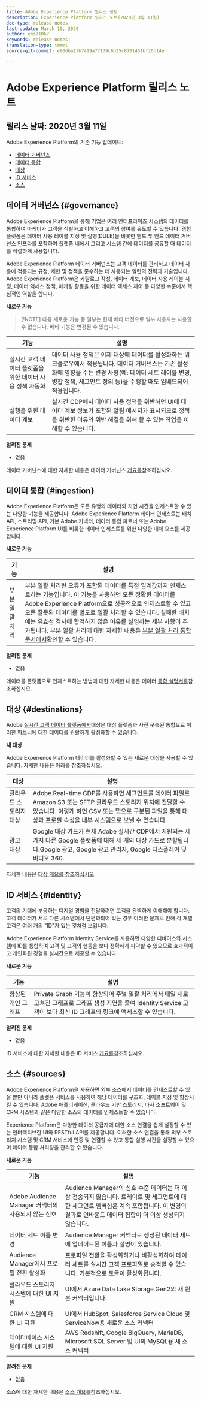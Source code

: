 ```yaml
---
title: Adobe Experience Platform 릴리스 정보
description: Experience Platform 릴리스 노트(2020년 3월 11일)
doc-type: release notes
last-update: March 10, 2020
author: ens71067
keywords: release notes;
translation-type: tm+mt
source-git-commit: e90dba1fb7419a77139c6b25c8701451bf20b14e

---
```



# Adobe Experience Platform 릴리스 노트

## 릴리스 날짜: 2020년 3월 11일

Adobe Experience Platform의 기존 기능 업데이트:

* [데이터 거버넌스](#governance)
* [데이터 통합](#ingestion)
* [대상](#destinations)
* [ID 서비스](#identity)
* [소스](#sources)

## 데이터 거버넌스 {#governance}

Adobe Experience Platform을 통해 기업은 여러 엔터프라이즈 시스템의 데이터를 통합하여 마케터가 고객을 식별하고 이해하고 고객의 참여를 유도할 수 있습니다. 경험 플랫폼은 데이터 사용 레이블 지정 및 실행(DULE)을 비롯한 엔드 투 엔드 데이터 거버넌스 인프라를 포함하여 플랫폼 내에서 그리고 시스템 간에 데이터를 공유할 때 데이터를 적절하게 사용합니다.

Adobe Experience Platform 데이터 거버넌스는 고객 데이터를 관리하고 데이터 사용에 적용되는 규정, 제한 및 정책을 준수하는 데 사용되는 일련의 전략과 기술입니다. Adobe Experience Platform은 카탈로그 작성, 데이터 계보, 데이터 사용 레이블 지정, 데이터 액세스 정책, 마케팅 활동을 위한 데이터 액세스 제어 등 다양한 수준에서 핵심적인 역할을 합니다.

**새로운 기능**

>[!NOTE] 다음 새로운 기능 중 일부는 현재 베타 버전으로 일부 사용자는 사용할 수 없습니다. 베타 기능은 변경될 수 있습니다.

| 기능 | 설명 |
| ------- | ----------- |
| 실시간 고객 데이터 플랫폼을 위한 데이터 사용 정책 자동화 | 데이터 사용 정책은 이제 대상에 데이터를 활성화하는 워크플로우에서 적용됩니다. 데이터 거버넌스는 기존 활성화에 영향을 주는 변경 사항(예: 데이터 세트 레이블 변경, 병합 정책, 세그먼트 정의 등)을 수행할 때도 임베드되어 적용됩니다. |
| 실행을 위한 데이터 계보 | 실시간 CDP에서 데이터 사용 정책을 위반하면 UI에 데이터 계보 정보가 포함된 알림 메시지가 표시되므로 정책을 위반한 이유와 위반 해결을 위해 할 수 있는 작업을 이해할 수 있습니다. |


**알려진 문제**

* 없음

데이터 거버넌스에 대한 자세한 내용은 데이터 거버넌스 [개요를](../../data-governance/home.md)참조하십시오.

## 데이터 통합 {#ingestion}

Adobe Experience Platform은 모든 유형의 데이터와 지연 시간을 인제스트할 수 있는 다양한 기능을 제공합니다. Adobe Experience Platform 데이터 인제스트는 배치 API, 스트리밍 API, 기본 Adobe 커넥터, 데이터 통합 파트너 또는 Adobe Experience Platform UI를 비롯한 데이터 인제스트를 위한 다양한 대체 요소를 제공합니다.

**새로운 기능**

| 기능 | 설명 |
|------- | -----------|
| 부분 일괄 처리 | 부분 일괄 처리란 오류가 포함된 데이터를 특정 임계값까지 인제스트하는 기능입니다. 이 기능을 사용하면 모든 정확한 데이터를 Adobe Experience Platform으로 성공적으로 인제스트할 수 있고 모든 잘못된 데이터를 별도로 일괄 처리할 수 있습니다. 실패한 배치에는 유효성 검사에 합격하지 않은 이유를 설명하는 세부 사항이 추가됩니다. 부분 일괄 처리에 대한 자세한 내용은 [부분 일괄 처리 통합 문서에서](../../ingestion/batch-ingestion/partial.md)확인할 수 있습니다. |

**알려진 문제**

* 없음

데이터를 플랫폼으로 인제스트하는 방법에 대한 자세한 내용은 데이터 [통합 설명서를](../../ingestion/home.md)참조하십시오.


## 대상 {#destinations}

Adobe [실시간 고객 데이터 플랫폼에서](../../rtcdp/overview.md)대상은 대상 플랫폼과 사전 구축된 통합으로 이러한 파트너에 대한 데이터를 원활하게 활성화할 수 있습니다.

**새 대상**

Adobe Experience Platform 데이터를 활성화할 수 있는 새로운 대상을 사용할 수 있습니다. 자세한 내용은 아래를 참조하십시오.

| 대상 | 설명 |
|--- | ---|
| 클라우드 스토리지 대상 | Adobe Real-time CDP를 사용하면 세그먼트를 데이터 파일로 Amazon S3 또는 SFTP 클라우드 스토리지 위치에 전달할 수 있습니다. 이렇게 하면 CSV 또는 탭으로 구분된 파일을 통해 대상과 프로필 속성을 내부 시스템으로 보낼 수 있습니다. |
| 광고 대상 | Google 대상 카드가 현재 Adobe 실시간 CDP에서 지원되는 세 가지 다른 Google 플랫폼에 대해 세 개의 대상 카드로 분할됩니다.Google 광고, Google 광고 관리자, Google 디스플레이 및 비디오 360. |

자세한 내용은 [대상 개요를 참조하십시오](../../rtcdp/destinations/destinations-overview.md)

## ID 서비스 {#identity}

고객의 기대에 부응하는 디지털 경험을 전달하려면 고객을 완벽하게 이해해야 합니다. 고객 데이터가 서로 다른 시스템에서 단편화되어 있는 경우 이러한 문제로 인해 각 개별 고객은 여러 개의 &quot;ID&quot;가 있는 것처럼 보입니다.

Adobe Experience Platform Identity Service를 사용하면 다양한 디바이스와 시스템에 ID를 통합하여 고객 및 고객의 행동을 보다 정확하게 파악할 수 있으므로 효과적이고 개인화된 경험을 실시간으로 제공할 수 있습니다.

**새로운 기능**

| 기능 | 설명 |
| ------- | ----------- |
| 향상된 개인 그래프 | Private Graph 기능이 향상되어 주별 일괄 처리에서 매일 새로 고쳐진 그래프로 그래프 생성 지연을 줄여 Identity Service 고객이 보다 최신 ID 그래프와 링크에 액세스할 수 있습니다. |

**알려진 문제**

* 없음

ID 서비스에 대한 자세한 내용은 ID 서비스 [개요를](../../identity-service/home.md)참조하십시오.

## 소스 {#sources}

Adobe Experience Platform을 사용하면 외부 소스에서 데이터를 인제스트할 수 있을 뿐만 아니라 플랫폼 서비스를 사용하여 해당 데이터를 구조화, 레이블 지정 및 향상시킬 수 있습니다. Adobe 애플리케이션, 클라우드 기반 스토리지, 타사 소프트웨어 및 CRM 시스템과 같은 다양한 소스의 데이터를 인제스트할 수 있습니다.

Experience Platform은 다양한 데이터 공급자에 대한 소스 연결을 쉽게 설정할 수 있는 인터랙티브한 UI와 RESTful API를 제공합니다. 이러한 소스 연결을 통해 외부 스토리지 시스템 및 CRM 서비스에 인증 및 연결할 수 있고 통합 실행 시간을 설정할 수 있으며 데이터 통합 처리량을 관리할 수 있습니다.

**새로운 기능**

| 기능 | 설명 |
| ------- | ----------- |
| Adobe Audience Manager 커넥터의 사용되지 않는 신호 | Audience Manager의 신호 수준 데이터는 더 이상 전송되지 않습니다. 트레이트 및 세그먼트에 대한 세그먼트 멤버십은 계속 포함됩니다. 이 변경의 결과로 인바운드 데이터 집합이 더 이상 생성되지 않습니다. |
| 데이터 세트 이름 변경 | Audience Manager 커넥터로 생성된 데이터 세트에 업데이트된 이름과 설명이 있습니다. |
| Audience Manager에서 프로필 전환 활성화 | 프로파일 전환을 활성화하거나 비활성화하여 데이터 세트를 실시간 고객 프로파일로 승격할 수 있습니다. 기본적으로 토글이 활성화됩니다. |
| 클라우드 스토리지 시스템에 대한 UI 지원 | UI에서 Azure Data Lake Storage Gen2의 새 원본 커넥터입니다. |
| CRM 시스템에 대한 UI 지원 | UI에서 HubSpot, Salesforce Service Cloud 및 ServiceNow용 새로운 소스 커넥터 |
| 데이터베이스 시스템에 대한 UI 지원 | AWS Redshift, Google BigQuery, MariaDB, Microsoft SQL Server 및 UI의 MySQL용 새 소스 커넥터 |

**알려진 문제**

* 없음

소스에 대한 자세한 내용은 [소스 개요를](../../sources/home.md)참조하십시오.